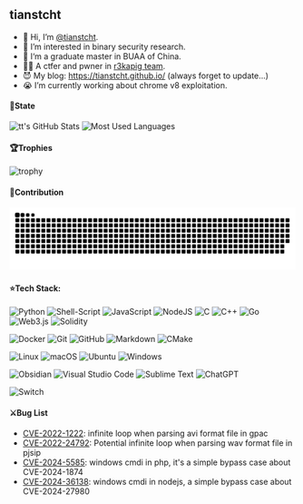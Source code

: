 ## tianstcht
- 👋 Hi, I’m [@tianstcht](https://github.com/tianstcht).
- 👀 I’m interested in binary security research.
- 🎩 I‘m a graduate master in BUAA of China.
- 🏴‍☠️ A ctfer and pwner in [r3kapig team](https://r3kapig.com/).
- 😈 My blog: https://tianstcht.github.io/ (always forget to update...)
- 😭 I’m currently working about chrome v8 exploitation.

#### 🍊State
<img height="130px" src="https://github-readme-stats.vercel.app/api?username=tianstcht&hide_title=true&show_icons=true&hide=issues&include_all_commits=true&count_private=true&theme=vue&hide_border=true" alt="tt's GitHub Stats"> <img height="130px" src="https://github-readme-stats.vercel.app/api/top-langs?username=tianstcht&hide_title=true&layout=compact&theme=vue&hide_border=true%&hide=html" alt="Most Used Languages">

#### 🏆Trophies
![trophy](https://github-profile-trophy.vercel.app/?username=tianstcht&theme=onedark&column=10)

#### 🎺Contribution
![github contribution grid snake animation](https://github.com/tianstcht/tianstcht/blob/output/github-contribution-grid-snake.svg?palette=github-dark)

#### ⭐Tech Stack:
![Python](https://img.shields.io/badge/python-3670A0?style=flat-square&logo=python&logoColor=ffdd54)
![Shell-Script](https://img.shields.io/badge/Shell_Script-121011?style=flat-square&logo=gnu-bash&logoColor=white)
![JavaScript](https://img.shields.io/badge/javascript-%23323330.svg?style=flat-square&logo=javascript&logoColor=%23F7DF1E)
![NodeJS](https://img.shields.io/badge/node.js-6DA55F?style=flat-square&logo=node.js&logoColor=white)
![C](https://img.shields.io/badge/c-%2300599C.svg?style=flat-square&logo=c&logoColor=white)
![C++](https://img.shields.io/badge/c++-%2300599C.svg?style=flat-square&logo=c%2B%2B&logoColor=white)
![Go](https://img.shields.io/badge/go-%2300ADD8.svg?style=flat-square&logo=go&logoColor=white)
![Web3.js](https://img.shields.io/badge/web3.js-F16822?style=flat-square&logo=web3.js&logoColor=white)
![Solidity](https://img.shields.io/badge/Solidity-%23363636.svg?style=flat-square&logo=solidity&logoColor=white)

![Docker](https://img.shields.io/badge/-Docker-46a2f1?style=flat-square&logo=docker&logoColor=white)
![Git](https://img.shields.io/badge/-Git-F05032?style=flat-square&logo=git&logoColor=white)
![GitHub](https://img.shields.io/badge/github-%23121011.svg?style=flat-square&logo=github&logoColor=white)
![Markdown](https://img.shields.io/badge/markdown-%23000000.svg?style=flat-square&logo=markdown&logoColor=white)
![CMake](https://img.shields.io/badge/CMake-%23008FBA.svg?style=flat-square&logo=cmake&logoColor=white)

![Linux](https://img.shields.io/badge/Linux-FCC624?style=flat-square&logo=linux&logoColor=black)
![macOS](https://img.shields.io/badge/mac%20os-000000?style=flat-square&logo=macos&logoColor=F0F0F0)
![Ubuntu](https://img.shields.io/badge/Ubuntu-E95420?style=flat-square&logo=ubuntu&logoColor=white)
![Windows](https://img.shields.io/badge/Windows-0078D6?style=flat-square&logo=windows&logoColor=white)

![Obsidian](https://img.shields.io/badge/Obsidian-%23483699.svg?style=flat-square&logo=obsidian&logoColor=white)
![Visual Studio Code](https://img.shields.io/badge/Visual%20Studio%20Code-0078d7.svg?style=flat-square&logo=visual-studio-code&logoColor=white)
![Sublime Text](https://img.shields.io/badge/sublime_text-%23575757.svg?style=flat-square&logo=sublime-text&logoColor=important)
![ChatGPT](https://img.shields.io/badge/chatGPT-74aa9c?style=flat-square&logo=openai&logoColor=white)

![Switch](https://img.shields.io/badge/Switch-E60012?style=flat-square&logo=nintendo-switch&logoColor=white)

#### ⚔Bug List
- [CVE-2022-1222](https://huntr.dev/bounties/f8cb85b8-7ff3-47f1-a9a6-7080eb371a3d/): infinite loop when parsing avi format file in gpac
- [CVE-2022-24792](https://github.com/pjsip/pjproject/security/advisories/GHSA-rwgw-vwxg-q799): Potential infinite loop when parsing wav format file in pjsip
- [CVE-2024-5585](https://github.com/php/php-src/security/advisories/GHSA-9fcc-425m-g385): windows cmdi in php, it's a simple bypass case about CVE-2024-1874
- [CVE-2024-36138](https://nodejs.org/en/blog/vulnerability/july-2024-security-releases#bypass-incomplete-fix-of-cve-2024-27980-cve-2024-36138---high): windows cmdi in nodejs, a simple bypass case about CVE-2024-27980
